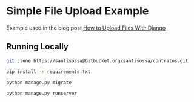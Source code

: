 # Simple File Upload Example

Example used in the blog post [How to Upload Files With Django](https://santisossa@bitbucket.org/santisossa/contratos.git)

## Running Locally

```bash
git clone https://santisossa@bitbucket.org/santisossa/contratos.git
```

```bash
pip install -r requirements.txt
```

```bash
python manage.py migrate
```

```bash
python manage.py runserver
```